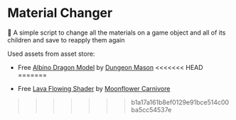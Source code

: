 # Material Changer
:shell: A simple script to change all the materials on a game object and all of its children and save to reapply them again

Used assets from asset store:
- Free [Albino Dragon Model](https://assetstore.unity.com/packages/3d/characters/creatures/dragon-the-terror-bringer-pbr-77121) by [Dungeon Mason](https://assetstore.unity.com/publishers/23554)
<<<<<<< HEAD
=======

- Free [Lava Flowing Shader](https://assetstore.unity.com/packages/vfx/shaders/lava-flowing-shader-33635) by [Moonflower Carnivore](https://assetstore.unity.com/publishers/12261)
>>>>>>> b1a17a161b8ef0129e91bce514c00ba5cc54537e

 
